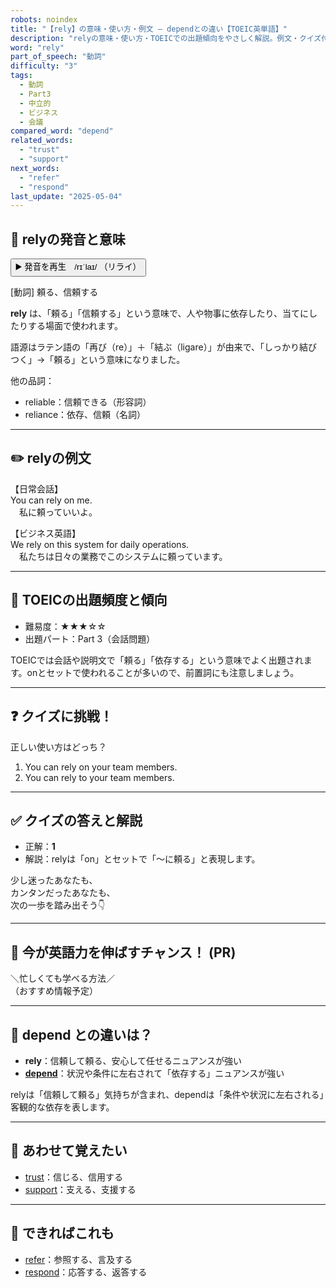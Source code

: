 ```yaml
---
robots: noindex
title: "【rely】の意味・使い方・例文 ― dependとの違い【TOEIC英単語】"
description: "relyの意味・使い方・TOEICでの出題傾向をやさしく解説。例文・クイズ付きでdependとの違いもわかりやすく学べます。"
word: "rely"
part_of_speech: "動詞"
difficulty: "3"
tags:
  - 動詞
  - Part3
  - 中立的
  - ビジネス
  - 会議
compared_word: "depend"
related_words:
  - "trust"
  - "support"
next_words:
  - "refer"
  - "respond"
last_update: "2025-05-04"
---
```


## 🔰 relyの発音と意味

<button class="play-audio" onclick="playTTS('rely')">
  <span class="play-audio-main">
    ▶️ 発音を再生　/rɪˈlaɪ/
  </span>
  <span class="play-audio-sub">
    （リライ）
  </span>
</button>

[動詞] 頼る、信頼する

**rely** は、「頼る」「信頼する」という意味で、人や物事に依存したり、当てにしたりする場面で使われます。

語源はラテン語の「再び（re）」＋「結ぶ（ligare）」が由来で、「しっかり結びつく」→「頼る」という意味になりました。

他の品詞：  
- reliable：信頼できる（形容詞）
- reliance：依存、信頼（名詞）

---

## ✏️ relyの例文

【日常会話】  
You can rely on me.  
　私に頼っていいよ。

【ビジネス英語】  
We rely on this system for daily operations.  
　私たちは日々の業務でこのシステムに頼っています。

---

## 🎯 TOEICの出題頻度と傾向

- 難易度：★★★☆☆
- 出題パート：Part 3（会話問題）

TOEICでは会話や説明文で「頼る」「依存する」という意味でよく出題されます。onとセットで使われることが多いので、前置詞にも注意しましょう。

---

## ❓ クイズに挑戦！

正しい使い方はどっち？

1. You can rely on your team members.  
2. You can rely to your team members.

---

## ✅ クイズの答えと解説

- 正解：**1**
- 解説：relyは「on」とセットで「～に頼る」と表現します。

少し迷ったあなたも、  
カンタンだったあなたも、  
次の一歩を踏み出そう👇️

---

## 🚀 今が英語力を伸ばすチャンス！ (PR)

<div class="info-center">
＼忙しくても学べる方法／<br>  
（おすすめ情報予定）
</div>

---

## 🤔  depend との違いは？

- **rely**：信頼して頼る、安心して任せるニュアンスが強い
- **[depend](/word/depend)**：状況や条件に左右されて「依存する」ニュアンスが強い

relyは「信頼して頼る」気持ちが含まれ、dependは「条件や状況に左右される」客観的な依存を表します。

---

## 🧩 あわせて覚えたい

- [trust](/word/trust)：信じる、信用する
- [support](/word/support)：支える、支援する

---

## 📖 できればこれも

- [refer](/word/refer)：参照する、言及する
- [respond](/word/respond)：応答する、返答する

<!-- cvid: aid20_bid30 -->
